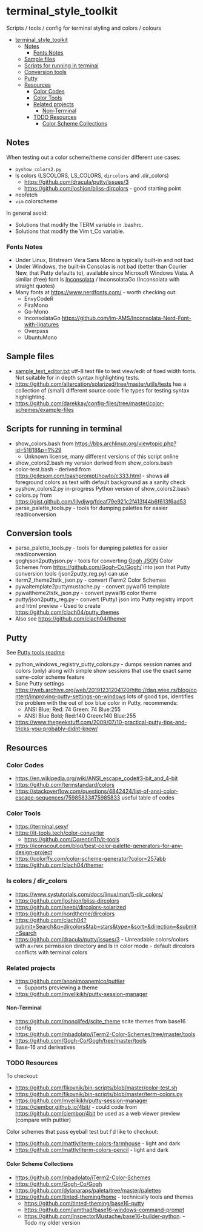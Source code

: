 # terminal_style_toolkit

Scripts / tools / config for terminal styling and colors / colours

- [terminal_style_toolkit](#terminal_style_toolkit)
   * [Notes](#notes)
      + [Fonts Notes](#fonts-notes)
   * [Sample files](#sample-files)
   * [Scripts for running in terminal](#scripts-for-running-in-terminal)
   * [Conversion tools](#conversion-tools)
   * [Putty](#putty)
   * [Resources](#resources)
      + [Color Codes](#color-codes)
      + [Color Tools](#color-tools)
      + [Related projects](#related-projects)
         - [Non-Terminal](#non-terminal)
      + [TODO Resources](#todo-resources)
         - [Color Scheme Collections](#color-scheme-collections)

## Notes

When testing out a color scheme/theme consider different use cases:

  * `pyshow_colors2.py`
  * ls colors (LSCOLORS, LS_COLORS, `dircolors` and .dir_colors)
      * https://github.com/dracula/putty/issues/3
      * https://github.com/joshjon/bliss-dircolors - good starting point
  * neofetch
  * `vim` colorscheme

In general avoid:

  * Solutions that modify the TERM variable in .bashrc.
  * Solutions that modify the Vim t_Co variable.

### Fonts Notes

  * Under Linux, Bitstream Vera Sans Mono is typically built-in and not bad
  * Under Windows, the built-in Consolas is not bad (better than Courier New,
    that Putty defaults to), available since Microsoft Windows Vista.
    A similar (free) font is [Inconsolata](https://en.m.wikipedia.org/wiki/Inconsolata) / InconsolataGo (Inconsolata with straight quotes)
  * Many fonts at https://www.nerdfonts.com/ - worth checking out:
      * EnvyCodeR
      * FiraMono
      * Go-Mono
      * InconsolataGo https://github.com/im-AMS/Inconsolata-Nerd-Font-with-ligatures
      * Overpass
      * UbuntuMono

## Sample files

  * [sample_text_editor.txt](sample_text_editor.txt) utf-8 text file to test view/edit of fixed width fonts.
    Not suitable for in depth syntax highlighting tests.
  * https://github.com/altercation/solarized/tree/master/utils/tests has a collection of (small) different source code file types for testing syntax highlighting.
  * https://github.com/darekkay/config-files/tree/master/color-schemes/example-files

## Scripts for running in terminal

  * show_colors.bash from https://bbs.archlinux.org/viewtopic.php?id=51818&p=1%29
      * Unknown license, many different versions of this script online
  * show_colors2.bash my version derived from show_colors.bash
  * color-test.bash - derived from https://gilesorr.com/bashprompt/howto/c333.html - shows all foreground colors as text with default background as a sanity check
  * pyshow_colors2.py in-progress Python version of show_colors2.bash
  * colors.py from https://gist.github.com/lilydjwg/fdeaf79e921c2f413f44b6f613f6ad53
  * parse_palette_tools.py - tools for dumping palettes for easier read/conversion

## Conversion tools

  * parse_palette_tools.py - tools for dumping palettes for easier read/conversion
  * goghjson2puttyjson.py - tools for converting [Gogh JSON](https://github.com/Gogh-Co/Gogh/tree/master/json) Color Schemes from https://github.com/Gogh-Co/Gogh/ into json that Putty conversion tools (json2putty_reg.py) can use
  * iterm2_theme2tstk_json.py - convert iTerm2 Color Schemes
  * pywaltemplate2puttymustache.py - convert pywal16 template
  * pywaltheme2tstk_json.py - convert pywal16 color theme
  * putty/json2putty_reg.py - convert (Putty) json into Putty registry import and html preview - Used to create https://github.com/clach04/putty_themes
  * Also see https://github.com/clach04/themer

## Putty

See [Putty tools readme](./putty/README.md)

  * python_windows_registry_putty_colors.py - dumps session names and colors (only)
    along with simple show sessions that use the exact same same-color scheme feature
  * Sane Putty settings https://web.archive.org/web/20191231204120/http://dag.wiee.rs/blog/content/improving-putty-settings-on-windows
    lots of good tips, identifies the problem with the out of box blue color in Putty, recommends:
    * ANSI Blue;        Red: 74 Green: 74   Blue:255
    * ANSI Blue Bold;   Red:140 Green:140   Blue:255
  * https://www.thegeekstuff.com/2009/07/10-practical-putty-tips-and-tricks-you-probably-didnt-know/


## Resources

### Color Codes

  * https://en.wikipedia.org/wiki/ANSI_escape_code#3-bit_and_4-bit
  * https://github.com/termstandard/colors
  * https://stackoverflow.com/questions/4842424/list-of-ansi-color-escape-sequences/75985833#75985833
    useful table of codes

### Color Tools

  * https://terminal.sexy/
  * https://it-tools.tech/color-converter
      * https://github.com/CorentinTh/it-tools
  * https://iconscout.com/blog/best-color-palette-generators-for-any-design-project
  * https://colorffy.com/color-scheme-generator?color=257abb
  * https://github.com/clach04/themer

### ls colors / dir_colors

  * https://www.systutorials.com/docs/linux/man/5-dir_colors/
  * https://github.com/joshjon/bliss-dircolors
  * https://github.com/seebi/dircolors-solarized
  * https://github.com/nordtheme/dircolors
  * https://github.com/clach04?submit=Search&q=dircolors&tab=stars&type=&sort=&direction=&submit=Search
  * https://github.com/dracula/putty/issues/3 - Unreadable colors/colors with a=rwx permission directory and ls in color mode - default dircolors conflicts with terminal colors

### Related projects

  * https://github.com/anonimoanemico/puttier
    * Supports previewing a theme
  * https://github.com/mvelikikh/putty-session-manager

#### Non-Terminal

  * https://github.com/monolifed/scite_theme scite themes from base16 config
  * https://github.com/mbadolato/iTerm2-Color-Schemes/tree/master/tools
  * https://github.com/Gogh-Co/Gogh/tree/master/tools
  * Base-16 and derivatives


### TODO Resources

To checkout:

  * https://github.com/fikovnik/bin-scripts/blob/master/color-test.sh
  * https://github.com/fikovnik/bin-scripts/blob/master/term-colors.py
  * https://github.com/mvelikikh/putty-session-manager
  * https://ciembor.github.io/4bit/ - could code from https://github.com/ciembor/4bit be used as a web viewer preview (compare with puttier)

Color schemes that pass eyeball test but I'd like to checkout:

  * https://github.com/mattly/iterm-colors-farmhouse - light and dark
  * https://github.com/mattly/iterm-colors-pencil - light and dark

#### Color Scheme Collections

  * https://github.com/mbadolato/iTerm2-Color-Schemes
  * https://github.com/Gogh-Co/Gogh
  * https://github.com/dylanaraps/paleta/tree/master/palettes
  * https://github.com/tinted-theming/home - technically tools and themes
      * https://github.com/tinted-theming/base16-putty
      * https://github.com/iamthad/base16-windows-command-prompt
      * https://github.com/InspectorMustache/base16-builder-python. - Todo my older version
